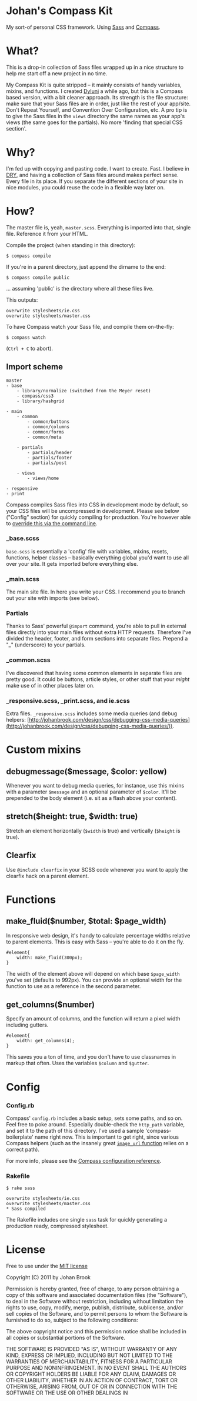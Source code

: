 # Johan's Compass Kit

My sort-of personal CSS framework. Using [Sass](http://sass-lang.com) and [Compass](http://compass-style.org).

# What?

This is a drop-in collection of Sass files wrapped up in a nice structure to help me start off a new project in no time. 

My Compass Kit is quite stripped – it mainly consists of handy variables, mixins, and functions. I created [Dyluni](https://github.com/johanbrook/dyluni) a while ago, but this is a Compass based version, with a bit cleaner approach. Its strength is the file structure: make sure that your Sass files are in order, just like the rest of your app/site. Don't Repeat Yourself, and Convention Over Configuration, etc. A pro tip is to give the Sass files in the `views` directory the same names as your app's views (the same goes for the partials). No more 'finding that special CSS section'.

# Why?

I'm fed up with copying and pasting code. I want to create. Fast. I believe in [DRY](http://en.wikipedia.org/wiki/DRY), and having a collection of Sass files around makes perfect sense. Every file in its place. If you separate the different sections of your site in nice modules, you could reuse the code in a flexible way later on.

# How?

The master file is, yeah, `master.scss`. Everything is imported into that, single file. Reference it from your HTML.

Compile the project (when standing in this directory):

	$ compass compile

If you're in a parent directory, just append the dirname to the end:

	$ compass compile public

... assuming 'public' is the directory where all these files live.

This outputs:

	overwrite stylesheets/ie.css 
	overwrite stylesheets/master.css

To have Compass watch your Sass file, and compile them on-the-fly:

	$ compass watch

(`Ctrl + C` to abort).

## Import scheme

	master
	- base
		- library/normalize (switched from the Meyer reset)
		- compass/css3
		- library/hashgrid
		
	- main
		- common
			- common/buttons
			- common/columns
			- common/forms
			- common/meta
			
		- partials
			- partials/header
			- partials/footer
			- partials/post
			
		- views
			- views/home
			
	- responsive
	- print

Compass compiles Sass files into CSS in development mode by default, so your CSS files will be uncompressed in development. Please see below ("Config" section) for quickly compiling for production. You're however able to [override this via the command line](http://compass-style.org/help/tutorials/command-line/).

### _base.scss

`base.scss` is essentially a 'config' file with variables, mixins, resets, functions, helper classes – basically everything global you'd want to use all over your site. It gets imported before everything else.

### _main.scss

The main site file. In here you write your CSS. I recommend you to branch out your site with imports (see below).

### Partials

Thanks to Sass' powerful `@import` command, you're able to pull in external files directly into your main files without extra HTTP requests. Therefore I've divided the header, footer, and form sections into separate files. Prepend a "_" (underscore) to your partials.

### _common.scss

I've discovered that having some common elements in separate files are pretty good. It could be buttons, article styles, or other stuff that your *might* make use of in other places later on.

### _responsive.scss, _print.scss, and ie.scss

Extra files. `_responsive.scss` includes some media queries (and debug helpers: [http://johanbrook.com/design/css/debugging-css-media-queries](http://johanbrook.com/design/css/debugging-css-media-queries/)).


# Custom mixins

## debugmessage($message, $color: yellow)

Whenever you want to debug media queries, for instance, use this mixins with a parameter `$message` and an optional parameter of `$color`. It'll be prepended to the body element (i.e. sit as a flash above your content).

## stretch($height: true, $width: true)

Stretch an element horizontally (`$width` is true) and vertically (`$height` is true).

## Clearfix

Use `@include clearfix` in your SCSS code whenever you want to apply the clearfix hack on a parent element.

# Functions

## make_fluid($number, $total: $page_width)

In responsive web design, it's handy to calculate percentage widths relative to parent elements. This is easy with Sass – you're able to do it on the fly.

	#element{
		width: make_fluid(300px);
	}

The width of the element above will depend on which base `$page_width` you've set (defaults to 992px). You can provide an optional width for the function to use as a reference in the second parameter.

## get_columns($number)

Specify an amount of columns, and the function will return a pixel width including gutters.

	#element{
		width: get_columns(4);
	}

This saves you a ton of time, and you don't have to use classnames in markup that often. Uses the variables `$column` and `$gutter`.



# Config

### Config.rb

Compass' `config.rb` includes a basic setup, sets some paths, and so on. Feel free to poke around. Especially double-check the `http_path` variable, and set it to the path of this directory. I've used a sample 'compass-boilerplate' name right now. This is important to get right, since various Compass helpers (such as the insanely great [`image_url` function](http://compass-style.org/reference/compass/helpers/urls/) relies on a correct path).

For more info, please see the [Compass configuration reference](http://compass-style.org/help/tutorials/configuration-reference/).

### Rakefile

	$ rake sass
	
	overwrite stylesheets/ie.css 
	overwrite stylesheets/master.css 
	* Sass compiled
	

The Rakefile includes one single `sass` task for quickly generating a production ready, compressed stylesheet.


# License

Free to use under the [MIT license](http://www.opensource.org/licenses/mit-license.php)

Copyright (C) 2011 by Johan Brook

Permission is hereby granted, free of charge, to any person obtaining a copy
of this software and associated documentation files (the "Software"), to deal
in the Software without restriction, including without limitation the rights
to use, copy, modify, merge, publish, distribute, sublicense, and/or sell
copies of the Software, and to permit persons to whom the Software is
furnished to do so, subject to the following conditions:

The above copyright notice and this permission notice shall be included in
all copies or substantial portions of the Software.

THE SOFTWARE IS PROVIDED "AS IS", WITHOUT WARRANTY OF ANY KIND, EXPRESS OR
IMPLIED, INCLUDING BUT NOT LIMITED TO THE WARRANTIES OF MERCHANTABILITY,
FITNESS FOR A PARTICULAR PURPOSE AND NONINFRINGEMENT. IN NO EVENT SHALL THE
AUTHORS OR COPYRIGHT HOLDERS BE LIABLE FOR ANY CLAIM, DAMAGES OR OTHER
LIABILITY, WHETHER IN AN ACTION OF CONTRACT, TORT OR OTHERWISE, ARISING FROM,
OUT OF OR IN CONNECTION WITH THE SOFTWARE OR THE USE OR OTHER DEALINGS IN
